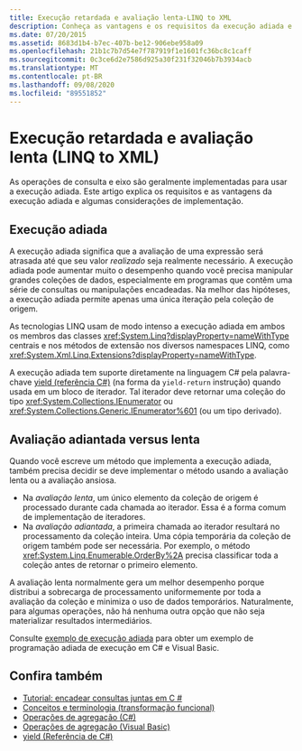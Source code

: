 ```yaml
---
title: Execução retardada e avaliação lenta-LINQ to XML
description: Conheça as vantagens e os requisitos da execução adiada e como implementá-la usando operações de consulta e de eixo.
ms.date: 07/20/2015
ms.assetid: 8683d1b4-b7ec-407b-be12-906ebe958a09
ms.openlocfilehash: 21b1c7b7d54e7f787919f1e1601fc36bc8c1caff
ms.sourcegitcommit: 0c3ce6d2e7586d925a30f231f32046b7b3934acb
ms.translationtype: MT
ms.contentlocale: pt-BR
ms.lasthandoff: 09/08/2020
ms.locfileid: "89551852"
---
```

# <a name="deferred-execution-and-lazy-evaluation-linq-to-xml"></a>Execução retardada e avaliação lenta (LINQ to XML)

As operações de consulta e eixo são geralmente implementadas para usar a execução adiada. Este artigo explica os requisitos e as vantagens da execução adiada e algumas considerações de implementação.

## <a name="deferred-execution"></a>Execução adiada

A execução adiada significa que a avaliação de uma expressão será atrasada até que seu valor *realizado* seja realmente necessário. A execução adiada pode aumentar muito o desempenho quando você precisa manipular grandes coleções de dados, especialmente em programas que contêm uma série de consultas ou manipulações encadeadas. Na melhor das hipóteses, a execução adiada permite apenas uma única iteração pela coleção de origem.

As tecnologias LINQ usam de modo intenso a execução adiada em ambos os membros das classes <xref:System.Linq?displayProperty=nameWithType> centrais e nos métodos de extensão nos diversos namespaces LINQ, como <xref:System.Xml.Linq.Extensions?displayProperty=nameWithType>.

A execução adiada tem suporte diretamente na linguagem C# pela palavra-chave [yield (referência C#)](../../csharp/language-reference/keywords/yield.md) (na forma da `yield-return` instrução) quando usada em um bloco de iterador. Tal iterador deve retornar uma coleção do tipo <xref:System.Collections.IEnumerator> ou <xref:System.Collections.Generic.IEnumerator%601> (ou um tipo derivado).

## <a name="eager-vs-lazy-evaluation"></a>Avaliação adiantada versus lenta

Quando você escreve um método que implementa a execução adiada, também precisa decidir se deve implementar o método usando a avaliação lenta ou a avaliação ansiosa.

- Na *avaliação lenta*, um único elemento da coleção de origem é processado durante cada chamada ao iterador. Essa é a forma comum de implementação de iteradores.
- Na *avaliação adiantada*, a primeira chamada ao iterador resultará no processamento da coleção inteira. Uma cópia temporária da coleção de origem também pode ser necessária. Por exemplo, o método <xref:System.Linq.Enumerable.OrderBy%2A> precisa classificar toda a coleção antes de retornar o primeiro elemento.

A avaliação lenta normalmente gera um melhor desempenho porque distribui a sobrecarga de processamento uniformemente por toda a avaliação da coleção e minimiza o uso de dados temporários. Naturalmente, para algumas operações, não há nenhuma outra opção que não seja materializar resultados intermediários.

Consulte [exemplo de execução adiada](deferred-execution-example.md) para obter um exemplo de programação adiada de execução em C# e Visual Basic.

## <a name="see-also"></a>Confira também

- [Tutorial: encadear consultas juntas em C #](chain-queries-example.md)
- [Conceitos e terminologia (transformação funcional)](concepts-terminology-functional-transformation.md)
- [Operações de agregação (C#)](../../csharp/programming-guide/concepts/linq/aggregation-operations.md)
- [Operações de agregação (Visual Basic)](../../visual-basic/programming-guide/concepts/linq/aggregation-operations.md)
- [yield (Referência de C#)](../../csharp/language-reference/keywords/yield.md)
